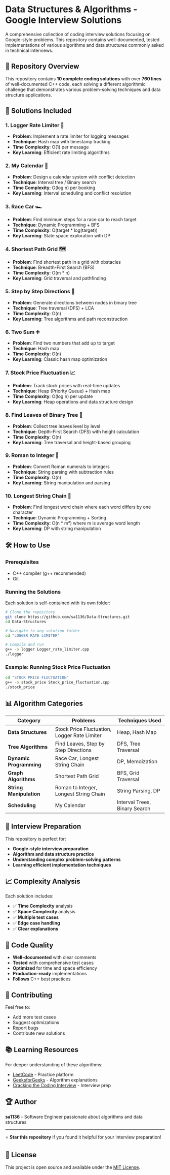 # Data Structures & Algorithms - Google Interview Solutions

A comprehensive collection of coding interview solutions focusing on Google-style problems. This repository contains well-documented, tested implementations of various algorithms and data structures commonly asked in technical interviews.

## 🚀 Repository Overview

This repository contains **10 complete coding solutions** with over **760 lines** of well-documented C++ code, each solving a different algorithmic challenge that demonstrates various problem-solving techniques and data structure applications.

## 📁 Solutions Included

### 1. **Logger Rate Limiter** 📝
- **Problem**: Implement a rate limiter for logging messages
- **Technique**: Hash map with timestamp tracking
- **Time Complexity**: O(1) per message
- **Key Learning**: Efficient rate limiting algorithms

### 2. **My Calendar** 📅
- **Problem**: Design a calendar system with conflict detection
- **Technique**: Interval tree / Binary search
- **Time Complexity**: O(log n) per booking
- **Key Learning**: Interval scheduling and conflict resolution

### 3. **Race Car** 🏎️
- **Problem**: Find minimum steps for a race car to reach target
- **Technique**: Dynamic Programming + BFS
- **Time Complexity**: O(target * log(target))
- **Key Learning**: State space exploration with DP

### 4. **Shortest Path Grid** 🗺️
- **Problem**: Find shortest path in a grid with obstacles
- **Technique**: Breadth-First Search (BFS)
- **Time Complexity**: O(m * n)
- **Key Learning**: Grid traversal and pathfinding

### 5. **Step by Step Directions** 🧭
- **Problem**: Generate directions between nodes in binary tree
- **Technique**: Tree traversal (DFS) + LCA
- **Time Complexity**: O(n)
- **Key Learning**: Tree algorithms and path reconstruction

### 6. **Two Sum** ➕
- **Problem**: Find two numbers that add up to target
- **Technique**: Hash map
- **Time Complexity**: O(n)
- **Key Learning**: Classic hash map optimization

### 7. **Stock Price Fluctuation** 📈
- **Problem**: Track stock prices with real-time updates
- **Technique**: Heap (Priority Queue) + Hash map
- **Time Complexity**: O(log n) per update
- **Key Learning**: Heap operations and data structure design

### 8. **Find Leaves of Binary Tree** 🍃
- **Problem**: Collect tree leaves level by level
- **Technique**: Depth-First Search (DFS) with height calculation
- **Time Complexity**: O(n)
- **Key Learning**: Tree traversal and height-based grouping

### 9. **Roman to Integer** 🔢
- **Problem**: Convert Roman numerals to integers
- **Technique**: String parsing with subtraction rules
- **Time Complexity**: O(n)
- **Key Learning**: String manipulation and parsing

### 10. **Longest String Chain** 🔗
- **Problem**: Find longest word chain where each word differs by one character
- **Technique**: Dynamic Programming + Sorting
- **Time Complexity**: O(n * m²) where m is average word length
- **Key Learning**: DP with string manipulation

## 🛠️ How to Use

### Prerequisites
- C++ compiler (g++ recommended)
- Git

### Running the Solutions

Each solution is self-contained with its own folder:

```bash
# Clone the repository
git clone https://github.com/sa1136/Data-Structures.git
cd Data-Structures

# Navigate to any solution folder
cd "LOGGER RATE LIMITER"

# Compile and run
g++ -o logger Logger_rate_limiter.cpp
./logger
```

### Example: Running Stock Price Fluctuation
```bash
cd "STOCK PRICE FLUCTUATION"
g++ -o stock_price Stock_price_fluctuation.cpp
./stock_price
```

## 📊 Algorithm Categories

| Category | Problems | Techniques Used |
|----------|----------|-----------------|
| **Data Structures** | Stock Price Fluctuation, Logger Rate Limiter | Heap, Hash Map |
| **Tree Algorithms** | Find Leaves, Step by Step Directions | DFS, Tree Traversal |
| **Dynamic Programming** | Race Car, Longest String Chain | DP, Memoization |
| **Graph Algorithms** | Shortest Path Grid | BFS, Grid Traversal |
| **String Manipulation** | Roman to Integer, Longest String Chain | String Parsing, DP |
| **Scheduling** | My Calendar | Interval Trees, Binary Search |

## 🎯 Interview Preparation

This repository is perfect for:
- **Google-style interview preparation**
- **Algorithm and data structure practice**
- **Understanding complex problem-solving patterns**
- **Learning efficient implementation techniques**

## 📈 Complexity Analysis

Each solution includes:
- ✅ **Time Complexity** analysis
- ✅ **Space Complexity** analysis  
- ✅ **Multiple test cases**
- ✅ **Edge case handling**
- ✅ **Clear explanations**

## 🔧 Code Quality

- **Well-documented** with clear comments
- **Tested** with comprehensive test cases
- **Optimized** for time and space efficiency
- **Production-ready** implementations
- **Follows** C++ best practices

## 📝 Contributing

Feel free to:
- Add more test cases
- Suggest optimizations
- Report bugs
- Contribute new solutions

## 📚 Learning Resources

For deeper understanding of these algorithms:
- [LeetCode](https://leetcode.com/) - Practice platform
- [GeeksforGeeks](https://www.geeksforgeeks.org/) - Algorithm explanations
- [Cracking the Coding Interview](https://www.crackingthecodinginterview.com/) - Interview prep

## 🏆 Author

**sa1136** - Software Engineer passionate about algorithms and data structures

---

⭐ **Star this repository** if you found it helpful for your interview preparation!

## 📄 License

This project is open source and available under the [MIT License](LICENSE).